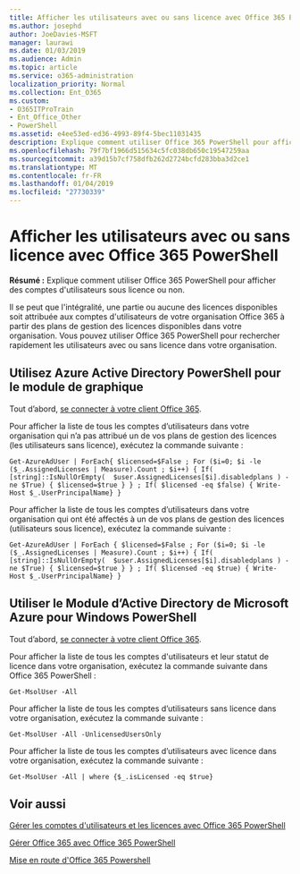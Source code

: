 ```yaml
---
title: Afficher les utilisateurs avec ou sans licence avec Office 365 PowerShell
ms.author: josephd
author: JoeDavies-MSFT
manager: laurawi
ms.date: 01/03/2019
ms.audience: Admin
ms.topic: article
ms.service: o365-administration
localization_priority: Normal
ms.collection: Ent_O365
ms.custom:
- O365ITProTrain
- Ent_Office_Other
- PowerShell
ms.assetid: e4ee53ed-ed36-4993-89f4-5bec11031435
description: Explique comment utiliser Office 365 PowerShell pour afficher des comptes d'utilisateurs sous licence ou non.
ms.openlocfilehash: 79f7bf1966d515634c5fc038db650c19547259aa
ms.sourcegitcommit: a39d15b7cf758dfb262d2724bcfd283bba3d2ce1
ms.translationtype: MT
ms.contentlocale: fr-FR
ms.lasthandoff: 01/04/2019
ms.locfileid: "27730339"
---
```

# <a name="view-licensed-and-unlicensed-users-with-office-365-powershell"></a>Afficher les utilisateurs avec ou sans licence avec Office 365 PowerShell

**Résumé :** Explique comment utiliser Office 365 PowerShell pour afficher des comptes d'utilisateurs sous licence ou non.
  
Il se peut que l'intégralité, une partie ou aucune des licences disponibles soit attribuée aux comptes d'utilisateurs de votre organisation Office 365 à partir des plans de gestion des licences disponibles dans votre organisation. Vous pouvez utiliser Office 365 PowerShell pour rechercher rapidement les utilisateurs avec ou sans licence dans votre organisation.


## <a name="use-the-azure-active-directory-powershell-for-graph-module"></a>Utilisez Azure Active Directory PowerShell pour le module de graphique

Tout d’abord, [se connecter à votre client Office 365](connect-to-office-365-powershell.md#connect-with-the-azure-active-directory-powershell-for-graph-module).
 
Pour afficher la liste de tous les comptes d’utilisateurs dans votre organisation qui n’a pas attribué un de vos plans de gestion des licences (les utilisateurs sans licence), exécutez la commande suivante :
  
```
Get-AzureAdUser | ForEach{ $licensed=$False ; For ($i=0; $i -le ($_.AssignedLicenses | Measure).Count ; $i++) { If( [string]::IsNullOrEmpty(  $user.AssignedLicenses[$i].disabledplans ) -ne $True) { $licensed=$true } } ; If( $licensed -eq $false) { Write-Host $_.UserPrincipalName} }
```

Pour afficher la liste de tous les comptes d’utilisateurs dans votre organisation qui ont été affectés à un de vos plans de gestion des licences (utilisateurs sous licence), exécutez la commande suivante :
  
```
Get-AzureAdUser | ForEach { $licensed=$False ; For ($i=0; $i -le ($_.AssignedLicenses | Measure).Count ; $i++) { If( [string]::IsNullOrEmpty(  $user.AssignedLicenses[$i].disabledplans ) -ne $True) { $licensed=$true } } ; If( $licensed -eq $true) { Write-Host $_.UserPrincipalName} }
```

## <a name="use-the-microsoft-azure-active-directory-module-for-windows-powershell"></a>Utiliser le Module d’Active Directory de Microsoft Azure pour Windows PowerShell

Tout d’abord, [se connecter à votre client Office 365](connect-to-office-365-powershell.md#connect-with-the-microsoft-azure-active-directory-module-for-windows-powershell).

Pour afficher la liste de tous les comptes d'utilisateurs et leur statut de licence dans votre organisation, exécutez la commande suivante dans Office 365 PowerShell :
  
```
Get-MsolUser -All
```

Pour afficher la liste de tous les comptes d’utilisateurs sans licence dans votre organisation, exécutez la commande suivante :
  
```
Get-MsolUser -All -UnlicensedUsersOnly
```

Pour afficher la liste de tous les comptes d’utilisateurs avec licence dans votre organisation, exécutez la commande suivante :
  
```
Get-MsolUser -All | where {$_.isLicensed -eq $true}
```

## <a name="see-also"></a>Voir aussi

[Gérer les comptes d'utilisateurs et les licences avec Office 365 PowerShell](manage-user-accounts-and-licenses-with-office-365-powershell.md)
  
[Gérer Office 365 avec Office 365 PowerShell](manage-office-365-with-office-365-powershell.md)
  
[Mise en route d'Office 365 Powershell](getting-started-with-office-365-powershell.md)
